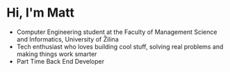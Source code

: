 # Hi, I'm Matt

- Computer Engineering student at the Faculty of Management Science and Informatics, University of Žilina
- Tech enthusiast who loves building cool stuff, solving real problems and making things work smarter
- Part Time Back End Developer
